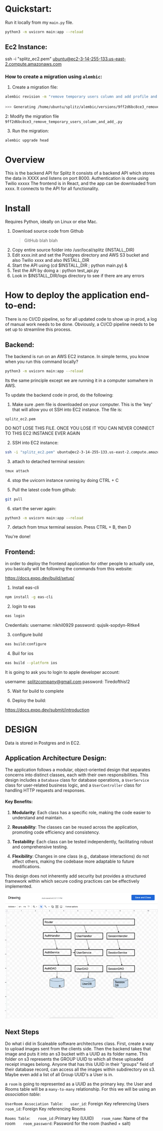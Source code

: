 # Quickstart:

Run it locally from my `main.py` file.

```bash
python3 -m uvicorn main:app --reload
```

## Ec2 Instance:

ssh -i "splitz_ec2.pem" ubuntu@ec2-3-14-255-133.us-east-2.compute.amazonaws.com

### How to create a migration using `alembic`:

1. Create a migration file:

```bash
alembic revision -m "remove temporary users column and add profile and room picture S3 URL columns"

>>> Generating /home/ubuntu/splitz/alembic/versions/9ff2d6bc8ce3_remove_temporary_users_column_and_add_.py ...  done
```

2: Modify the migration file `9ff2d6bc8ce3_remove_temporary_users_column_and_add_.py`

3. Run the migration:

```bash
alembic upgrade head
```

# Overview

This is the backend API for Splitz
It consists of a backend API which stores the data in XXXX and listens on port 8000. Authentication is done using Twilio xxxxx
The frontend is in React, and the app can be downloaded from xxxx.
It connects to the API for all functionality.

# Install

Requires Python, ideally on Linux or else Mac.

1.  Download source code from Github
    > GitHub blah blah
2.  Copy entire source folder into /usr/local/splitz (INSTALL_DIR)
3.  Edit xxxx.init and set the Postgres directory and AWS S3 bucket and also Twilio xxxx and also INSTALL_DIR
4.  Start the API using (cd $INSTALL_DIR ; python main.py) &
5.  Test the API by doing a : python test_api.py
6.  Look in $INSTALL_DIR/logs directory to see if there are any errors

# How to deploy the application end-to-end:

There is no CI/CD pipeline, so for all updated code to show up in prod, a log of manual work needs to be done. Obviously, a CI/CD pipeline needs to be set up to streamline this process.

## Backend:

The backend is run on an AWS EC2 instance. In simple terms, you know when you run this command locally?

```bash
python3 -m uvicorn main:app --reload
```

Its the same principle except we are running it in a computer somwhere in AWS.

To update the backend code in prod, do the following:

1. Make sure .pem file is downloaded on your computer. This is the 'key' that will allow you ot SSH into EC2 instance. The file is:

```
splitz_ec2.pem
```

DO NOT LOSE THIS FILE. ONCE YOU LOSE IT YOU CAN NEVER CONNECT TO THIS EC2 INSTANCE EVER AGAIN

2. SSH into EC2 instance:

```bash
ssh -i "splitz_ec2.pem" ubuntu@ec2-3-14-255-133.us-east-2.compute.amazonaws.com
```

3. attach to detached terminal session:

```bash
tmux attach
```

4. stop the uvicorn instance running by doing CTRL + C

5. Pull the latest code from github:

```bash
git pull
```

6. start the server again:

```bash
python3 -m uvicorn main:app --reload
```

7. detach from tmux terminal session. Press CTRL + B, then D

You're done!

## Frontend:

in order to deploy the frontend application for other people to actually use, you basically will be following the commands from this website:

https://docs.expo.dev/build/setup/

1. Install eas-cli

```bash
npm install -g eas-cli
```

2. login to eas

```bash
eas login
```

Credentials:
username: nikhil0929
password: qujsik-sopdyn-Ritke4

3. configure build

```bash
eas build:configure
```

4. Buil for ios

```bash
eas build --platform ios
```

It is going to ask you to login to apple developer account:

username: splitzcompany@gmail.com
password: Tiredofthis!2

5. Wait for build to complete

6. Deploy the build:

https://docs.expo.dev/submit/introduction

# DESIGN

Data is stored in Postgres and in EC2.

## **Application Architecture Design:**

The application follows a modular, object-oriented design that separates concerns into distinct classes, each with their own responsibilities. This design includes a `Database` class for database operations, a `UserService` class for user-related business logic, and a `UserController` class for handling HTTP requests and responses.

#### **Key Benefits:**

1. **Modularity**: Each class has a specific role, making the code easier to understand and maintain.

2. **Reusability**: The classes can be reused across the application, promoting code efficiency and consistency.

3. **Testability**: Each class can be tested independently, facilitating robust and comprehensive testing.

4. **Flexibility**: Changes in one class (e.g., database interactions) do not affect others, making the codebase more adaptable to future modifications.

This design does not inherently add security but provides a structured framework within which secure coding practices can be effectively implemented.

![design drawing](assets/UserService.png)

## Next Steps

Do what i did in Scaleable software architectures class. First, create a way to upload images sent from the clients side. Then the backend takes that image and puts it into an s3 bucket with a UUID as its folder name. This folder on s3 represents the GROUP UUID to which all these uploaded receipt images belong. Anyone that has this UUID in their "groups" field of their database record, can access all the images within subdirectory on s3. Maybe even add a list of all Group UUID's a User is in.

a `room` is going to represented as a UUID as the primary key. the User and Rooms table will be a `many-to-many` relationship. For this we will be using an _association table_:

`UserRoom Association Table`:
`   user_id`: Foreign Key referencing Users
`    room_id`: Foreign Key referencing Rooms

`Rooms Table`:
`   room_id:`Primary key (UUID)
`   room_name`: Name of the room
`   room_password`: Password for the room (hashed + salt)
